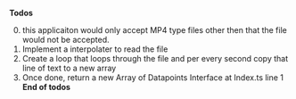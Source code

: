 **Todos**

0. this applicaiton would only accept MP4 type files other then that the file would not be accepted.
1. Implement a interpolater to read the file
2. Create a loop that loops through the file and per every second copy that line of text to a new array
3. Once done, return a new Array of Datapoints Interface at Index.ts line 1
   **End of todos**
